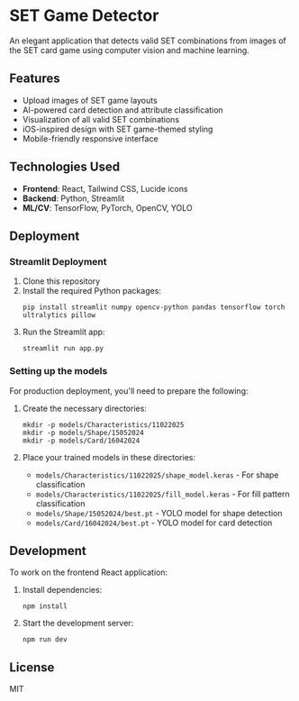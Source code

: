 
# SET Game Detector

An elegant application that detects valid SET combinations from images of the SET card game using computer vision and machine learning.

## Features

- Upload images of SET game layouts
- AI-powered card detection and attribute classification
- Visualization of all valid SET combinations
- iOS-inspired design with SET game-themed styling
- Mobile-friendly responsive interface

## Technologies Used

- **Frontend**: React, Tailwind CSS, Lucide icons
- **Backend**: Python, Streamlit
- **ML/CV**: TensorFlow, PyTorch, OpenCV, YOLO

## Deployment

### Streamlit Deployment

1. Clone this repository
2. Install the required Python packages:
   ```
   pip install streamlit numpy opencv-python pandas tensorflow torch ultralytics pillow
   ```
3. Run the Streamlit app:
   ```
   streamlit run app.py
   ```

### Setting up the models

For production deployment, you'll need to prepare the following:

1. Create the necessary directories:
   ```
   mkdir -p models/Characteristics/11022025
   mkdir -p models/Shape/15052024
   mkdir -p models/Card/16042024
   ```

2. Place your trained models in these directories:
   - `models/Characteristics/11022025/shape_model.keras` - For shape classification
   - `models/Characteristics/11022025/fill_model.keras` - For fill pattern classification
   - `models/Shape/15052024/best.pt` - YOLO model for shape detection
   - `models/Card/16042024/best.pt` - YOLO model for card detection

## Development

To work on the frontend React application:

1. Install dependencies:
   ```
   npm install
   ```

2. Start the development server:
   ```
   npm run dev
   ```

## License

MIT
